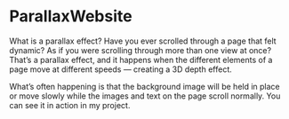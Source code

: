 # ParallaxWebsite
What is a parallax effect?
Have you ever scrolled through a page that felt dynamic? As if you were scrolling through more than one view at once? That’s a parallax effect, and it happens when the different elements of a page move at different speeds — creating a 3D depth effect.

What’s often happening is that the background image will be held in place or move slowly while the images and text on the page scroll normally. You can see it in action in my project.

